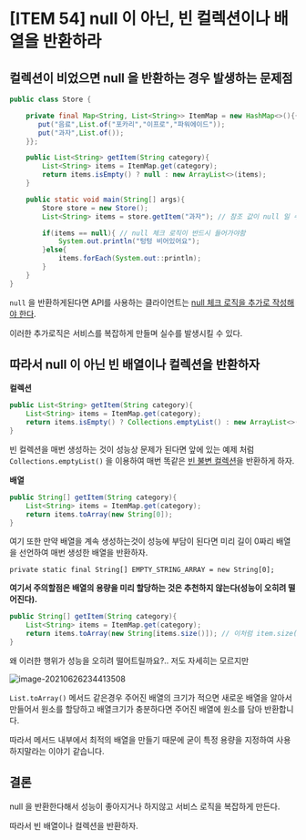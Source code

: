 # [ITEM 54] null 이 아닌, 빈 컬렉션이나 배열을 반환하라





## 컬렉션이 비었으면 null 을 반환하는 경우 발생하는 문제점

```java
public class Store {

    private final Map<String, List<String>> ItemMap = new HashMap<>(){{
       put("음료",List.of("포카리","이프로","파워에이드"));
       put("과자",List.of());
    }};

    public List<String> getItem(String category){
        List<String> items = ItemMap.get(category);
        return items.isEmpty() ? null : new ArrayList<>(items);
    }

    public static void main(String[] args){
        Store store = new Store();
        List<String> items = store.getItem("과자"); // 참조 값이 null 일 수도 있음

        if(items == null){ // null 체크 로직이 반드시 들어가야함
            System.out.println("텅텅 비어있어요");
        }else{
            items.forEach(System.out::println);
        }
    }
}
```

`null` 을 반환하게된다면 API를 사용하는 클라이언트는 <u>null 체크 로직을 추가로 작성해야 한다</u>.

이러한 추가로직은 서비스를 복잡하게 만들며 실수를 발생시킬 수 있다.



## 따라서 null 이 아닌 빈 배열이나 컬렉션을 반환하자



**컬렉션**

```java
public List<String> getItem(String category){
  	List<String> items = ItemMap.get(category);
  	return items.isEmpty() ? Collections.emptyList() : new ArrayList<>(items);
}
```

빈 컬렉션을 매번 생성하는 것이 성능상 문제가 된다면 
앞에 있는 예제 처럼 `Collections.emptyList()` 을 이용하여 매번 똑같은 <u>빈 불변 컬렉션</u>을 반환하게 하자. 



**배열**

```java
public String[] getItem(String category){
  	List<String> items = ItemMap.get(category);
  	return items.toArray(new String[0]);
}
```

여기 또한 만약 배열을 계속 생성하는것이 성능에 부담이 된다면 미리 길이 0짜리 배열을 선언하여 매번 생성한 배열을 반환하자.

`private static final String[] EMPTY_STRING_ARRAY = new String[0];`



**여기서 주의할점은 배열의 용량을 미리 할당하는 것은 추천하지 않는다(성능이 오히려 떨어진다).**

```java
public String[] getItem(String category){
  	List<String> items = ItemMap.get(category);
  	return items.toArray(new String[items.size()]); // 이처럼 item.size() 를 지정하여 미리 할당하지 말라는 이야기입니다.
}
```

왜 이러한 행위가 성능을 오히려 떨어트릴까요?.. 저도 자세히는 모르지만

![image-20210626234413508](https://tva1.sinaimg.cn/large/008i3skNgy1grw1v87u7ej30jw05naan.jpg)

`List.toArray()` 메서드 같은경우 주어진 배열의 크기가 적으면 새로운 배열을 알아서 만들어서 원소를 할당하고 배열크기가 충분하다면  주어진 배열에 원소를 담아 반환합니다.

따라서 메서드 내부에서 최적의 배열을 만들기 때문에 굳이 특정 용량을 지정하여 사용하지말라는 이야기 같습니다. 



## 결론

null 을 반환한다해서 성능이 좋아지거나 하지않고 서비스 로직을 복잡하게 만든다.

따라서 빈 배열이나 컬렉션을 반환하자.